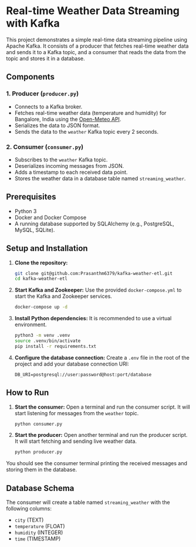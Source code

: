 # Real-time Weather Data Streaming with Kafka

This project demonstrates a simple real-time data streaming pipeline using Apache Kafka. It consists of a producer that fetches real-time weather data and sends it to a Kafka topic, and a consumer that reads the data from the topic and stores it in a database.

## Components

### 1. Producer (`producer.py`)

- Connects to a Kafka broker.
- Fetches real-time weather data (temperature and humidity) for Bangalore, India using the [Open-Meteo API](https://open-meteo.com/).
- Serializes the data to JSON format.
- Sends the data to the `weather` Kafka topic every 2 seconds.

### 2. Consumer (`consumer.py`)

- Subscribes to the `weather` Kafka topic.
- Deserializes incoming messages from JSON.
- Adds a timestamp to each received data point.
- Stores the weather data in a database table named `streaming_weather`.

## Prerequisites

- Python 3
- Docker and Docker Compose
- A running database supported by SQLAlchemy (e.g., PostgreSQL, MySQL, SQLite).

## Setup and Installation

1.  **Clone the repository:**
    ```bash
    git clone git@github.com:Prasanthm6379/kafka-weather-etl.git
    cd kafka-weather-etl
    ```

2.  **Start Kafka and Zookeeper:**
    Use the provided `docker-compose.yml` to start the Kafka and Zookeeper services.
    ```bash
    docker-compose up -d
    ```

3.  **Install Python dependencies:**
    It is recommended to use a virtual environment.
    ```bash
    python3 -m venv .venv
    source .venv/bin/activate
    pip install -r requirements.txt
    ```

4.  **Configure the database connection:**
    Create a `.env` file in the root of the project and add your database connection URI:
    ```
    DB_URI=postgresql://user:password@host:port/database
    ```

## How to Run

1.  **Start the consumer:**
    Open a terminal and run the consumer script. It will start listening for messages from the `weather` topic.
    ```bash
    python consumer.py
    ```

2.  **Start the producer:**
    Open another terminal and run the producer script. It will start fetching and sending live weather data.
    ```bash
    python producer.py
    ```

You should see the consumer terminal printing the received messages and storing them in the database.

## Database Schema

The consumer will create a table named `streaming_weather` with the following columns:

- `city` (TEXT)
- `temperature` (FLOAT)
- `humidity` (INTEGER)
- `time` (TIMESTAMP)
